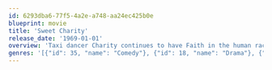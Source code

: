 ```yaml
---
id: 6293dba6-77f5-4a2e-a748-aa24ec425b0e
blueprint: movie
title: 'Sweet Charity'
release_date: '1969-01-01'
overview: 'Taxi dancer Charity continues to have Faith in the human race despite apparently endless disappointments at its hands, and Hope that she will finally meet the nice young man to romance her away from her sleazy life. Maybe, just maybe, handsome Oscar will be the one to do it.'
genres: '[{"id": 35, "name": "Comedy"}, {"id": 18, "name": "Drama"}, {"id": 10402, "name": "Music"}, {"id": 10749, "name": "Romance"}]'
---
```

